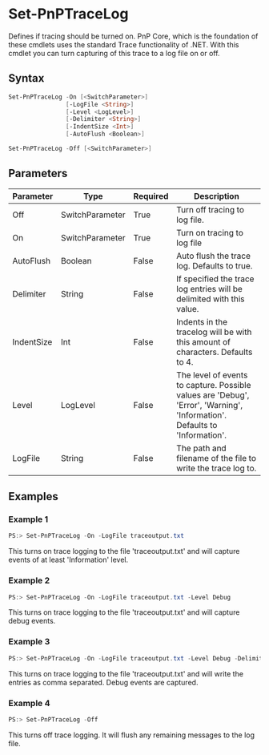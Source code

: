 # Set-PnPTraceLog
Defines if tracing should be turned on. PnP Core, which is the foundation of these cmdlets uses the standard Trace functionality of .NET. With this cmdlet you can turn capturing of this trace to a log file on or off.
## Syntax
```powershell
Set-PnPTraceLog -On [<SwitchParameter>]
                [-LogFile <String>]
                [-Level <LogLevel>]
                [-Delimiter <String>]
                [-IndentSize <Int>]
                [-AutoFlush <Boolean>]
```


```powershell
Set-PnPTraceLog -Off [<SwitchParameter>]
```


## Parameters
Parameter|Type|Required|Description
---------|----|--------|-----------
|Off|SwitchParameter|True|Turn off tracing to log file.|
|On|SwitchParameter|True|Turn on tracing to log file|
|AutoFlush|Boolean|False|Auto flush the trace log. Defaults to true.|
|Delimiter|String|False|If specified the trace log entries will be delimited with this value.|
|IndentSize|Int|False|Indents in the tracelog will be with this amount of characters. Defaults to 4.|
|Level|LogLevel|False|The level of events to capture. Possible values are 'Debug', 'Error', 'Warning', 'Information'. Defaults to 'Information'.|
|LogFile|String|False|The path and filename of the file to write the trace log to.|
## Examples

### Example 1
```powershell
PS:> Set-PnPTraceLog -On -LogFile traceoutput.txt
```
This turns on trace logging to the file 'traceoutput.txt' and will capture events of at least 'Information' level.

### Example 2
```powershell
PS:> Set-PnPTraceLog -On -LogFile traceoutput.txt -Level Debug
```
This turns on trace logging to the file 'traceoutput.txt' and will capture debug events.

### Example 3
```powershell
PS:> Set-PnPTraceLog -On -LogFile traceoutput.txt -Level Debug -Delimiter ","
```
This turns on trace logging to the file 'traceoutput.txt' and will write the entries as comma separated. Debug events are captured.

### Example 4
```powershell
PS:> Set-PnPTraceLog -Off
```
This turns off trace logging. It will flush any remaining messages to the log file.
